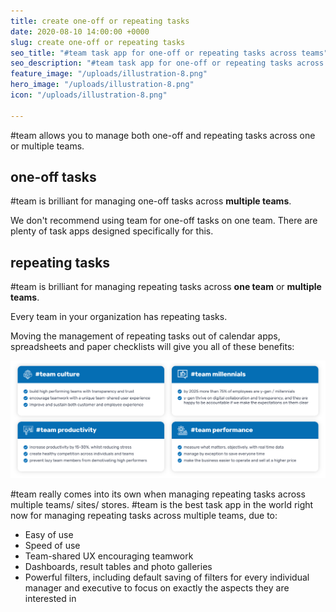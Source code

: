 ```yaml
---
title: create one-off or repeating tasks
date: 2020-08-10 14:00:00 +0000
slug: create one-off or repeating tasks
seo_title: "#team task app for one-off or repeating tasks across teams"
seo_description: "#team task app for one-off or repeating tasks across multiple teams."
feature_image: "/uploads/illustration-8.png"
hero_image: "/uploads/illustration-8.png"
icon: "/uploads/illustration-8.png"

---
```

\#team allows you to manage both one-off and repeating tasks across one or multiple teams.

## one-off tasks

\#team is brilliant for managing one-off tasks across **multiple teams**.

We don't recommend using team for one-off tasks on one team.  There are plenty of task apps designed specifically for this.

## repeating tasks

\#team is brilliant for managing repeating tasks across **one team** or **multiple teams**.

Every team in your organization has repeating tasks.

Moving the management of repeating tasks out of calendar apps, spreadsheets and paper checklists will give you all of these benefits:

![](/uploads/team-benefits.PNG)

\#team really comes into its own when managing repeating tasks across multiple teams/ sites/ stores.  #team is the best task app in the world right now for managing repeating tasks across multiple teams, due to:

* Easy of use
* Speed of use
* Team-shared UX encouraging teamwork
* Dashboards, result tables and photo galleries
* Powerful filters, including default saving of filters for every individual manager and executive to focus on exactly the aspects they are interested in